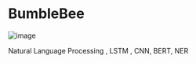 # BumbleBee
![image](https://user-images.githubusercontent.com/25641555/76114333-d7a63480-5fb3-11ea-96e1-8d2ff27c4a7f.png)

Natural Language Processing , LSTM , CNN, BERT, NER
